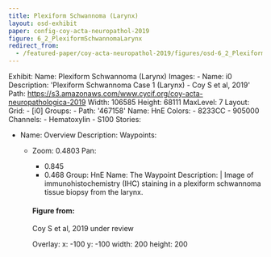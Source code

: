 ```yaml
---
title: Plexiform Schwannoma (Larynx)
layout: osd-exhibit
paper: config-coy-acta-neuropathol-2019
figure: 6_2_PlexiformSchwannomaLarynx
redirect_from: 
  - /featured-paper/coy-acta-neuropathol-2019/figures/osd-6_2_PlexiformSchwannomaLarynx
---
```

Exhibit:
  Name: Plexiform Schwannoma (Larynx)
  Images:
    - Name: i0
      Description: 'Plexiform Schwannoma Case 1 (Larynx) - Coy S et al, 2019'
      Path: https://s3.amazonaws.com/www.cycif.org/coy-acta-neuropathologica-2019
      Width: 106585
      Height: 68111
      MaxLevel: 7
  Layout:
    Grid:
      - [i0]
  Groups:
    - Path: '467158'
      Name: HnE
      Colors:
        - 8233CC
        - 905000
      Channels:
        - Hematoxylin
        - S100
  Stories:
  - Name: Overview
    Description: 
    Waypoints:
    - Zoom: 0.4803
      Pan:
        - 0.845
        - 0.468
      Group: HnE
      Name: The Waypoint
      Description: |
        Image of immunohistochemistry (IHC) staining in a plexiform schwannoma tissue biopsy from the larynx.

        #### Figure from:

        Coy S et al, 2019 under review 

      Overlay:
        x: -100
        y: -100
        width: 200
        height: 200